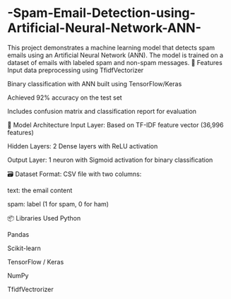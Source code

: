 # -Spam-Email-Detection-using-Artificial-Neural-Network-ANN-
This project demonstrates a machine learning model that detects spam emails using an Artificial Neural Network (ANN). The model is trained on a dataset of emails with labeled spam and non-spam messages.
🚀 Features
Input data preprocessing using TfidfVectorizer

Binary classification with ANN built using TensorFlow/Keras

Achieved 92% accuracy on the test set

Includes confusion matrix and classification report for evaluation

🧠 Model Architecture
Input Layer: Based on TF-IDF feature vector (36,996 features)

Hidden Layers: 2 Dense layers with ReLU activation

Output Layer: 1 neuron with Sigmoid activation for binary classification

🗃 Dataset
Format: CSV file with two columns:

text: the email content

spam: label (1 for spam, 0 for ham)

📦 Libraries Used
Python

Pandas

Scikit-learn

TensorFlow / Keras

NumPy

TfidfVectrorizer
